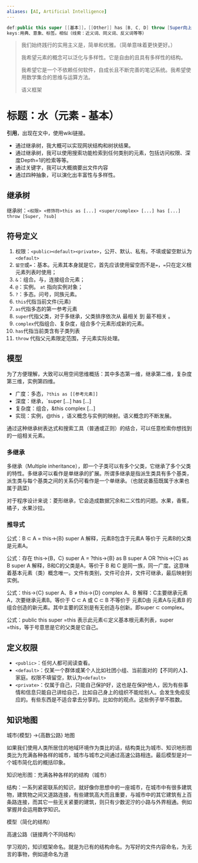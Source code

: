 ```yaml
---
aliases: [AI, Artificial Intelligence]
---
```


```java
def:public this super [[基本]]，[[Other]] has [B, C, D] throw [Super向上回溯(限定范围)/Any子元素(具体处理)]
keys:用典、意象、标签。相似（线索：近义词、同义词、反义词等等）
```

> 我们始终践行的实用主义是，简单和优雅。（简单意味着更快更好。）
>
> 我希望元素的概念可以泛化与多样性。它是自由的且具有多样性的结构。
> 
> 我希望它是一个不依赖任何软件，自成长且不断完善的笔记系统。我希望使用数学集合的思维与运算方法。
>
> 语义框架



# 标题：水（元素 - 基本）

**引用**，出现在文中，使用wiki链接。

- 通过继承树，我大概可以实现网状结构和树状结果。
- 通过继承树，我可以使用搜索功能检索到任何类别的元素，包括访问权限、深度Depth=1的检索等等。
- 通过关键字，我可以大概摘要出文件内容
- 通过四种抽象，可以演化出丰富性与多样性。



## 继承树

继承树：`<权限> <修饰符>this as [...] <super/complex> [...] has [...] throw [Super, ?sub]`


## 符号定义

1. 权限：`<public><default><private>`，公开、默认、私有。不填或留空默认为`<default>`
2. `留空`或`=`：基本。元素其本身就是它，首先应该使用留空而不是`=`，`=`只在定义根元素列表时使用；
3. `&`：组合。与，连接组合元素；
4. `@`：实例。 `at` 指向实例对象；
5. `?`：多态。问号，同族元素。
6. `this`代指当前文件(元素)
7. `as`代指多态的第一参考元素
8. `super`代指父类，对于多继承，父类排序依次从 最相关 到 最不相关 。
9. `complex`代指组合、复杂度，组合多个元素形成新的元素。
10. `has`代指当前类含有子类列表
11. `throw` 代指父元素限定范围，子元素实际处理。


## 模型

为了方便理解，大致可以用空间思维概括：其中多态第一维，继承第二维，复杂度第三维，实例第四维。

- 广度：多态，`?this as [[参考元素]]`
- 深度：继承，`super [...] has [...]
- 复杂度：组合，&this complex [...]
- 实现：实例，@this ，语义概念与实例的映射。语义概念的不断发展。

通过这种继承树表达式和搜索工具（普通或正则）的结合，可以任意检索你想找到的一组相关元素。



### 多继承

多继承（Multiple inheritance），即一个子类可以有多个父类，它继承了多个父类的特性。多继承可以看作是单继承的扩展。所谓多继承是指派生类具有多个基类，派生类与每个基类之间的关系仍可看作是一个单继承。（也就说番茄既属于水果也属于蔬菜）

对于程序设计来说：菱形继承，它会造成数据冗余和二义性的问题。水果，香蕉，橘子，水果沙拉。


### 推导式

公式：B ⊂ A = this->{B} super A
解释，元素B包含于元素A 等价于 元素B的父类是元素A。

公式：存在 this->{B，C} super A = ?this->{B} as B super A OR ?this->{C} as B super A
解释，B和C的父类是A，等价于 B 和 C 是同一族，同一广度。这意味着基本元素（类）概念唯一。文件有类别，文件可合并，文件可继承，最后映射到实例。

公式：this->{C} super A、B  ≠  this->{D} complex A、B
解释：C主要继承元素A，次要继承元素B。等价于 C ⊂ A 或 C ⊂ B 不等价于 元素D由 元素A与元素B 的组合创造的新元素。其中主要的区别是有无创造与创新。即super ⊂ complex。

公式：public this super =this 表示此元素∈定义基本根元素列表，super =this，等于号意思是它的父类是它自己。

## 定义权限

- `<public>`：任何人都可阅读查看。
- `<default>`：仅某一个群体或某个人比如社团小组、当前面对的【不同的人】、家庭。权限不填留空，默认为`<default>`
- `<private>`：仅属于自己，只能自己保护好，这也是在保护他人，因为有些事情和信息只能自己讲给自己，比如自己身上的组织不能给别人。会发生免疫反应的。有些东西是不适合拿去分享的。比如你的观点。这些例子举不胜数。


## 知识地图

城市{模型} ->{高数公路} 地图

如果我们使用人类所居住的地域环境作为类比的话，结构类比为城市、知识地形图类比为充满各种各样的城市，城市与城市之间通过高速公路相连。最后模型是对一个城市简化后的概括印象。

知识地形图：充满各种各样的的结构（城市）

结构：一系列紧密联系的知识，就好像你思想中的一座城市，在城市中有很多建筑物，建筑物之间又道路连接，有些建筑高大而且重要，与城市中的其它建筑有上百条路连接，而其它一些无关紧要的建筑，则只有少数泥泞的小路与外界相通。例如掌握并会运用数学知识。

模型（简化的结构）

高速公路（链接两个不同结构）

学习观的，知识框架命名。就是为已有的结构命名。为写好的文件内容命名，为无言的事物，例如道命名为道
